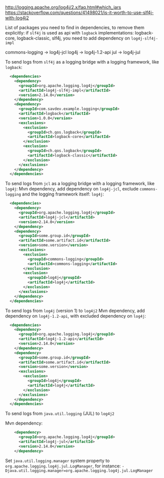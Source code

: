 http://logging.apache.org/log4j/2.x/faq.html#which_jars
https://stackoverflow.com/questions/41498021/is-it-worth-to-use-slf4j-with-log4j2

List of packages you need to find in dependencies, to remove them explicitly:
if `slf4j` is used as api with `logback` implementations:
  logback-core, logback-classic, slf4j, you need to add dependency on `log4j-slf4j-impl`

commons-logging -> log4j-jcl
log4j -> log4j-1.2-api
jul -> log4j-jul

To send logs from `slf4j` as a logging bridge with a logging framework, like `logback`:
```xml
  <dependencies>
    <dependency>
      <groupId>org.apache.logging.log4j</groupId>
      <artifactId>log4j-slf4j-impl</artifactId>
      <version>2.14.0</version>
    </dependency>
    <dependency>
      <groupId>com.savdev.example.logging</groupId>
      <artifactId>logback</artifactId>
      <version>1.0.0</version>
      <exclusions>
        <exclusion>
          <groupId>ch.qos.logback</groupId>
          <artifactId>logback-core</artifactId>
        </exclusion>
        <exclusion>
          <groupId>ch.qos.logback</groupId>
          <artifactId>logback-classic</artifactId>
        </exclusion>
      </exclusions>
    </dependency>
  </dependencies>
```

To send logs from `jcl` as a logging bridge with a logging framework, like `log4j`:
Mvn dependency, add dependency on `log4j-jcl`, exclude `commons-logging` and the logging framework itself: `log4j`:
```xml
  <dependencies>
    <dependency>
      <groupId>org.apache.logging.log4j</groupId>
      <artifactId>log4j-jcl</artifactId>
      <version>2.14.0</version>
    </dependency>
    <dependency>
      <groupId>some.group.id</groupId>
      <artifactId>some.artifact.id</artifactId>
      <version>some.version</version>
      <exclusions>
        <exclusion>
          <groupId>commons-logging</groupId>
          <artifactId>commons-logging</artifactId>
        </exclusion>
        <exclusion>
          <groupId>log4j</groupId>
          <artifactId>log4j</artifactId>
        </exclusion>
      </exclusions>
    </dependency>  
  </dependencies>
```


To send logs from `log4j` (version 1) to `log4j2`
Mvn dependency, add dependency on `log4j-1.2-api`, with excluded dependency on `log4j`:
```xml
  <dependencies>
    <dependency>
      <groupId>org.apache.logging.log4j</groupId>
      <artifactId>log4j-1.2-api</artifactId>
      <version>2.14.0</version>
    </dependency>
    <dependency>
      <groupId>some.group.id</groupId>
      <artifactId>some.artifact.id</artifactId>
      <version>some.version</version>
      <exclusions>
        <exclusion>
          <groupId>log4j</groupId>
          <artifactId>log4j</artifactId>
        </exclusion>
      </exclusions>
    </dependency>
  </dependencies>
```

To send logs from `java.util.logging` (JUL) to `log4j2`

Mvn dependency:
```xml
    <dependency>
      <groupId>org.apache.logging.log4j</groupId>
      <artifactId>log4j-jul</artifactId>
      <version>2.14.0</version>
    </dependency>
```
Set `java.util.logging.manager` system property to `org.apache.logging.log4j.jul.LogManager`, for instance:
`-Djava.util.logging.manager=org.apache.logging.log4j.jul.LogManager`



